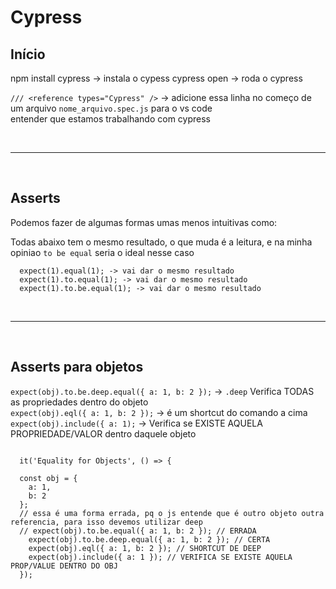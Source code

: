 # Cypress

## Início

npm install cypress -> instala o cypess
  cypress open -> roda o cypress

`/// <reference types="Cypress" />` -> adicione essa linha no começo de um arquivo `nome_arquivo.spec.js` para o vs code<br> entender que estamos trabalhando com cypress

<br/>

---

<br/>


## Asserts

  Podemos fazer de algumas formas umas menos intuitivas como:<br>
  
  Todas abaixo tem o mesmo resultado, o que muda é a leitura, e na minha opiniao `to be equal` seria o ideal nesse caso
  
  ```
    expect(1).equal(1); -> vai dar o mesmo resultado
    expect(1).to.equal(1); -> vai dar o mesmo resultado
    expect(1).to.be.equal(1); -> vai dar o mesmo resultado
  ```

<br/>

---

<br/>

## Asserts para objetos

`expect(obj).to.be.deep.equal({ a: 1, b: 2 });` -> `.deep` Verifica TODAS as propriedades dentro do objeto<br>
`expect(obj).eql({ a: 1, b: 2 });` -> é um shortcut do comando a cima 
`expect(obj).include({ a: 1);` -> Verifica se EXISTE AQUELA PROPRIEDADE/VALOR dentro daquele objeto 

  ```

    it('Equality for Objects', () => {
  
    const obj = {
      a: 1,
      b: 2
    };
    // essa é uma forma errada, pq o js entende que é outro objeto outra referencia, para isso devemos utilizar deep
    // expect(obj).to.be.equal({ a: 1, b: 2 }); // ERRADA
      expect(obj).to.be.deep.equal({ a: 1, b: 2 }); // CERTA
      expect(obj).eql({ a: 1, b: 2 }); // SHORTCUT DE DEEP
      expect(obj).include({ a: 1 }); // VERIFICA SE EXISTE AQUELA PROP/VALUE DENTRO DO OBJ
    });

  ```